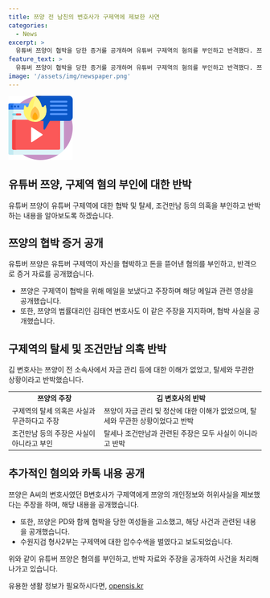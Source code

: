 ```yaml
---
title: 쯔양 전 남친의 변호사가 구제역에 제보한 사연
categories:
  - News
excerpt: >
  유튜버 쯔양이 협박을 당한 증거를 공개하며 유튜버 구제역의 혐의를 부인하고 반격했다. 쯔양은 구제역이 자신을 협박하기 위해 이메일을 보낸 사실과 그것과 관련된 영상을 공개했고, 법률대리인 역시 구제역의 주장을 반박했다. 또한, 쯔양은 전 소속사 대표였던 A씨에 대한 가혹행위, 협박, 그리고 성폭행 등의 혐의로 A씨를 고소했으며, B변호사가 구제역에게 쯔양의 개인정보와 허위사실을 제보했다는 주장을 제기했다. 이에 대해 검찰은 구제역에 대한 압수수색을 벌였다.
feature_text: >
  유튜버 쯔양이 협박을 당한 증거를 공개하며 유튜버 구제역의 혐의를 부인하고 반격했다. 쯔양은 구제역이 자신을 협박하기 위해 이메일을 보낸 사실과 그것과 관련된 영상을 공개했고, 법률대리인 역시 구제역의 주장을 반박했다. 또한, 쯔양은 전 소속사 대표였던 A씨에 대한 가혹행위, 협박, 그리고 성폭행 등의 혐의로 A씨를 고소했으며, B변호사가 구제역에게 쯔양의 개인정보와 허위사실을 제보했다는 주장을 제기했다. 이에 대해 검찰은 구제역에 대한 압수수색을 벌였다.
image: '/assets/img/newspaper.png'
---
```


<p><img src="/assets/img/news.png" alt="rentncar 속보" /></p>

<h2>유튜버 쯔양, 구제역 혐의 부인에 대한 반박</h2>

<p>유튜버 쯔양이 유튜버 구제역에 대한 협박 및 탈세, 조건만남 등의 의혹을 부인하고 반박하는 내용을 알아보도록 하겠습니다.</p>

<p data-ke-size="size16"></p>

<h2>쯔양의 협박 증거 공개</h2>

<p>유튜버 쯔양은 유튜버 구제역이 자신을 협박하고 돈을 뜯어낸 혐의를 부인하고, 반격으로 증거 자료를 공개했습니다. </p>

<ul>
  <li>쯔양은 구제역이 협박을 위해 메일을 보냈다고 주장하며 해당 메일과 관련 영상을 공개했습니다.</li>
  <li>또한, 쯔양의 법률대리인 김태연 변호사도 이 같은 주장을 지지하며, 협박 사실을 공개했습니다.</li>
</ul>

<p data-ke-size="size16"></p>

<h2>구제역의 탈세 및 조건만남 의혹 반박</h2>

<p>김 변호사는 쯔양이 전 소속사에서 자금 관리 등에 대한 이해가 없었고, 탈세와 무관한 상황이라고 반박했습니다. </p>

<table>
  <tr>
    <td style="text-align: center; height: 17px;"><b>쯔양의 주장</b></td>
    <td style="text-align: center; height: 17px;"><b>김 변호사의 반박</b></td>
  </tr>
  <tr>
    <td>구제역의 탈세 의혹은 사실과 무관하다고 주장</td>
    <td>쯔양이 자금 관리 및 정산에 대한 이해가 없었으며, 탈세와 무관한 상황이었다고 반박</td>
  </tr>
  <tr>
    <td>조건만남 등의 주장은 사실이 아니라고 부인</td>
    <td>탈세나 조건만남과 관련된 주장은 모두 사실이 아니라고 반박</td>
  </tr>
</table>

<p data-ke-size="size16"></p>

<h2>추가적인 혐의와 카톡 내용 공개</h2>

<p>쯔양은 A씨의 변호사였던 B변호사가 구제역에게 쯔양의 개인정보와 허위사실을 제보했다는 주장을 하며, 해당 내용을 공개했습니다.</p>

<ul>
  <li>또한, 쯔양은 PD와 함께 협박을 당한 여성들을 고소했고, 해당 사건과 관련된 내용을 공개했습니다.</li>
  <li>수원지검 형사2부는 구제역에 대한 압수수색을 벌였다고 보도되었습니다.</li>
</ul>

<p>위와 같이 유튜버 쯔양은 혐의를 부인하고, 반박 자료와 주장을 공개하여 사건을 처리해 나가고 있습니다.</p>
유용한 생활 정보가 필요하시다면, <a href="https://opensis.kr" rel="dofollow">opensis.kr</a>


